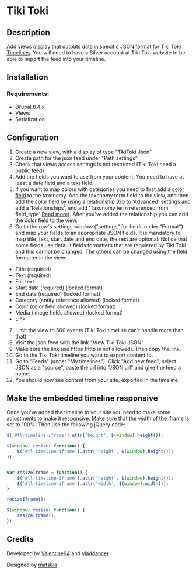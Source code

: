 Tiki Toki
=========

## Description
Add views display that outputs data in specific JSON format for [Tiki Toki Timelines](https://tiki-toki.com/). You will need to have a Silver account at Tiki Toki website to be able to import the feed into your timeline.

## Installation
### Requirements:
- Drupal 8.4.x
- Views
- Serialization

## Configuration
1. Create a new view, with a display of type "TikiToki Json"
2. Create path for the json feed under "Path settings"
3. Check that views access settings is not restricted (Tiki Toki need a public feed)
4. Add the fields you want to use from your content. You need to have at least a date field and a text field.
5. If you want to map colors with categories you need to first add a [color field](https://www.drupal.org/project/color_field) to the taxonomy. Add the taxonomy term field to the view, and then add the color field by using a relationship (Go to 'Advanced' settings and add a 'Relationships', and add 'Taxonomy term referenced from field_type' [Read more](https://www.drupal.org/docs/8/core/modules/views/add-a-relationship-to-a-view)). After you've added the relationship you can add the color field to the view.
6. Go to the row's settings window ("settings" for fields under "Format") and map your fields to an appropriate JSON fields. It is mandatory to map title, text, start date and end date, the rest are optional. Notice that some fields use default fields formatters that are requiered by Tiki Toki and this cannot be changed. The others can be changed using the field formatter in the view:
  - Title (required)
  - Text (required)
  - Full text
  - Start date (required) (locked format)
  - End date (required) (locked format)
  - Category (entity reference allowed) (locked format)
  - Color (color field allowed) (locked format)
  - Media (image fields allowed) (locked format)
  - Link
7. Limit the view to 500 events (Tiki Toki timeline can't handle more than that)
8. Visit the json feed with the link "View Tiki Toki JSON"
9. Make sure the link use https (http is not allowed). Then copy the link.
10. Go to the Tiki Toki timeline you want to export content to.
11. Go to "Feeds" (under "My timelines"). Click "Add new feed", select JSON as a "source", paste the url into "JSON url" and give the feed a name.
12. You should now see content from your site, exported in the timeline.

## Make the embedded timeline responsive

Once you've added the timeline to your site you need to make some adjustments to make it responsive. Make sure that the width of the iframe is set to 100%. Then use the following jQuery code:

```javascript
$('#tl-timeline-iframe').attr('height', $(window).height());

$(window).resize( function() {
	$('#tl-timeline-iframe').attr('height', $(window).height());
});


var resizeIframe = function() {
	$('#tl-timeline-iframe').attr('height', $(window).height());
	$('#tl-timeline-iframe').attr('width', $(window).width());
}

resizeIframe();

$(window).resize( function() {
	resizeIframe();
});
```

## Credits
Developed by [Valentine94](https://drupal.org/u/valentine94) and [vladdancer](https://drupal.org/u/vladdancer)

Designed by [matsbla](https://drupal.org/u/matsbla)

